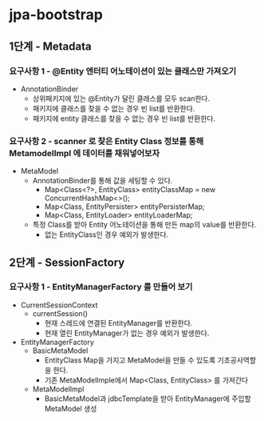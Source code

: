 # jpa-bootstrap

## 1단계 - Metadata
### 요구사항 1 - @Entity 엔터티 어노테이션이 있는 클래스만 가져오기
- AnnotationBinder
  - 상위패키지에 있는 @Entity가 달린 클래스를 모두 scan한다.
  - 패키지에 클래스를 찾을 수 없는 경우 빈 list를 반환한다.
  - 패키지에 entity 클래스를 찾을 수 없는 경우 빈 list를 반환한다.

### 요구사항 2 - scanner 로 찾은 Entity Class 정보를 통해 MetamodelImpl 에 데이터를 채워넣어보자
- MetaModel
  - AnnotationBinder를 통해 값을 세팅할 수 있다.
    - Map<Class<?>, EntityClass> entityClassMap = new ConcurrentHashMap<>();
    - Map<Class<?>, EntityPersister<?>> entityPersisterMap;
    - Map<Class<?>, EntityLoader<?>> entityLoaderMap;
  - 특정 Class를 받아 Entity 어노테이션을 통해 만든 map의 value를 반환한다.
    - 없는 EntityClass인 경우 예외가 발생한다.

## 2단계 - SessionFactory
### 요구사항 1 - EntityManagerFactory 를 만들어 보기
- CurrentSessionContext
  - currentSession()
    - 현재 스레드에 연결된 EntityManager를 반환한다.
    - 현재 열린 EntityManager가 없는 경우 예외가 발생한다.
- EntityManagerFactory
  - BasicMetaModel
    - EntityClass Map을 가지고 MetaModel을 만들 수 있도록 기초공사역할을 한다.
    - 기존 MetaModelImple에서 Map<Class<?>, EntityClass<?>> 를 가져간다
  - MetaModelImpl
    - BasicMetaModel과 jdbcTemplate을 받아 EntityManager에 주입할 MetaModel 생성
